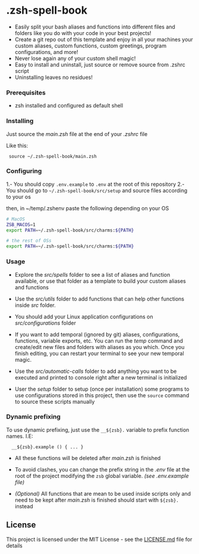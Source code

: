 # .zsh-spell-book

- Easily split your bash aliases and functions into different files and folders like you do with your code in your best projects!
- Create a git repo out of this template and enjoy in all your machines your custom aliases, custom functions, custom greetings, program configurations, and more!
- Never lose again any of your custom shell magic!
- Easy to install and uninstall, just source or remove source from .zshrc script
- Uninstalling leaves no residues!

### Prerequisites

- zsh installed and configured as default shell

### Installing

Just source the _main.zsh_ file at the end of your _.zshrc_ file

Like this:

```shell
 source ~/.zsh-spell-book/main.zsh
```

### Configuring

1.- You should copy `.env.example` to `.env` at the root of this repository
2.- You should go to `~/.zsh-spell-book/src/setup` and source files according to your os

then, in ~/temp/.zshenv paste the following depending on your OS

```zsh
# MacOS
ZSB_MACOS=1
export PATH=~/.zsh-spell-book/src/charms:${PATH}

# the rest of OSs
export PATH=~/.zsh-spell-book/src/charms:${PATH}
```

### Usage

- Explore the _src/spells_ folder to see a list of aliases and function available, or use that folder as a template to build your custom aliases and functions

- Use the _src/utils_ folder to add functions that can help other functions inside _src_ folder.

- You should add your Linux application configurations on _src/configurations_ folder

- If you want to add temporal (ignored by git) aliases, configurations, functions, variable exports, etc. You can run the _temp_ command and create/edit new files and folders with aliases as you which. Once you finish editing, you can restart your terminal to see your new temporal magic.

- Use the _src/automatic-calls_ folder to add anything you want to be executed and printed to console right after a new terminal is initialized

- User the _setup_ folder to setup (once per installation) some programs to use configurations stored in this project, then use the `source` command to source these scripts manually

### Dynamic prefixing

To use dynamic prefixing, just use the `__${zsb}.` variable to prefix function names. I.E:

```shell
  __${zsb}.example () { ... }
```

- All these functions will be deleted after _main.zsh_ is finished

- To avoid clashes, you can change the prefix string in the _.env_ file at the root of the project modifying the `zsb` global variable. _(see .env.example file)_

- _(Optional)_ All functions that are mean to be used inside scripts only and need to be kept after _main.zsh_ is finished should start with `${zsb}.` instead

## License

This project is licensed under the MIT License - see the [LICENSE.md](LICENSE.md) file for details
